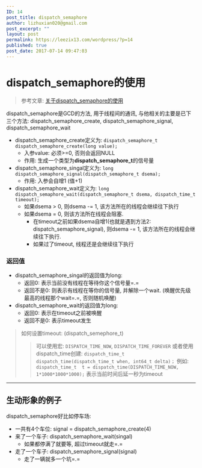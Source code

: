 ```yaml
---
ID: 14
post_title: dispatch_semaphore
author: lizhuxian020@gmail.com
post_excerpt: ""
layout: post
permalink: https://leezix13.com/wordpress/?p=14
published: true
post_date: 2017-07-14 09:47:03
---
```

<h1>dispatch_semaphore的使用</h1>

<blockquote>
  参考文章: <a href="http://www.cnblogs.com/snailHL/p/3906112.html">关于dispatch_semaphore的使用</a>
</blockquote>

dispatch_semaphore是GCD的方法, 用于线程间的通讯, 与他相关的主要是已下三个方法: dispatch&#95;semaphore&#95;create, dispatch&#95;semaphore&#95;signal, dispatch&#95;semaphore&#95;wait

<ul>
<li>dispatch&#95;semaphore&#95;create定义为: 
<code>dispatch_semaphore_t dispatch_semaphore_create(long value);</code>

<ul>
<li>入参value: 必须>=0, 否则会返回NULL</li>
<li>作用: 生成一个类型为<strong>dispatch&#95;semaphore&#95;t</strong>的信号量</li>
</ul></li>
<li>dispatch&#95;semaphore&#95;singal定义为:
<code>long
dispatch_semaphore_signal(dispatch_semaphore_t dsema);</code>

<ul>
<li>作用: 入参会自增1 (值+1)</li>
</ul></li>
<li>dispatch&#95;semaphore&#95;wait定义为:
<code>long
dispatch_semaphore_wait(dispatch_semaphore_t dsema, dispatch_time_t timeout);</code>

<ul>
<li>如果dsema > 0, 则dsema -= 1, 该方法所在的线程会继续往下执行</li>
<li>如果dsema = 0, 则该方法所在线程会阻塞. 

<ul>
<li>在timeout之前如果dsema自增1(也就是遇到方法2: dispatch_semaphore_signal), 则dsema -= 1, 该方法所在的线程会继续往下执行. </li>
<li>如果过了timeout, 线程还是会继续往下执行</li>
</ul></li>
</ul></li>
</ul>

<h3>返回值</h3>

<ul>
<li>dispatch&#95;semaphore&#95;singal的返回值为long:

<ul>
<li>返回0: 表示当前没有线程在等待你这个信号量=.=</li>
<li>返回不是0: 则表示有线程在等你的信号量, 并解除一个wait. (唤醒优先级最高的线程那个wait=.=, 否则随机唤醒)</li>
</ul></li>
<li>dispatch&#95;semaphore_wait的返回值为long:

<ul>
<li>返回0: 表示在timeout之前被唤醒</li>
<li>返回不是0: 表示timeout发生</li>
</ul></li>
</ul>

<blockquote>
  如何设置timeout: (dispatch&#95;semephore&#95;t)
  
  <blockquote>
    可以使用宏: <code>DISPATCH_TIME_NOW</code>, <code>DISPATCH_TIME_FOREVER</code>
    或者使用dispatch_time创建: 
    <code>dispatch_time_t dispatch_time(dispatch_time_t when, int64_t delta)；</code>
    例如: <code>dispatch_time_t  t = dispatch_time(DISPATCH_TIME_NOW, 1*1000*1000*1000);</code>
    表示当前时间后延一秒为timeout
  </blockquote>
</blockquote>

<hr />

<h2>生动形象的例子</h2>

dispatch_semaphore好比如停车场:

<ul>
<li>一共有4个车位: signal = dispatch&#95;semaphore&#95;create(4)</li>
<li>来了一个车子: dispatch&#95;semaphore&#95;wait(singal)

<ul>
<li>如果都停满了就要等, 超过timeout就走=.= </li>
</ul></li>
<li>走了一个车子: dispatch&#95;semaphore&#95;signal(signal)

<ul>
<li>走了一辆就多一个坑=.=</li>
</ul></li>
</ul>